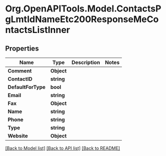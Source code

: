 # Org.OpenAPITools.Model.ContactsPgLmtIdNameEtc200ResponseMeContactsListInner

## Properties

Name | Type | Description | Notes
------------ | ------------- | ------------- | -------------
**Comment** | **Object** |  | 
**ContactID** | **string** |  | 
**DefaultForType** | **bool** |  | 
**Email** | **string** |  | 
**Fax** | **Object** |  | 
**Name** | **string** |  | 
**Phone** | **string** |  | 
**Type** | **string** |  | 
**Website** | **Object** |  | 

[[Back to Model list]](../README.md#documentation-for-models) [[Back to API list]](../README.md#documentation-for-api-endpoints) [[Back to README]](../README.md)


